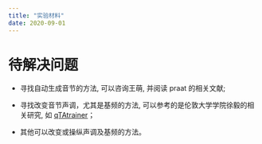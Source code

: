 ```yaml
---
title: "实验材料"
date: 2020-09-01
---
```


# 待解决问题

- 寻找自动生成音节的方法, 可以咨询王萌, 并阅读 praat 的相关文献;

- 寻找改变音节声调，尤其是基频的方法, 可以参考的是伦敦大学学院徐毅的相关研究, 如 [qTAtrainer](http://www.homepages.ucl.ac.uk/~uclyyix/qTAtrainer/)；

- 其他可以改变或操纵声调及基频的方法。